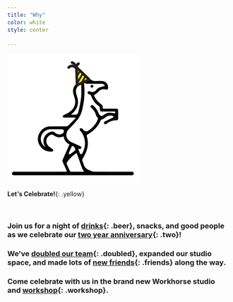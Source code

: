 ```yaml
---
title: "Why"
color: white
style: center

---
```



<img class="horse" src="img/partyhorse.svg"/>

<span>**Let's Celebrate!**</span>{: .yellow}

<br>

### Join us for a night of [drinks](#){: .beer}, snacks, and good people as we celebrate our [two year anniversary](#){: .two}!

### We’ve [doubled our team](#){: .doubled}, expanded our studio space, and made lots of [new friends](#){: .friends} along the way.

### Come celebrate with us in the brand new Workhorse studio and [workshop](){: .workshop}.

